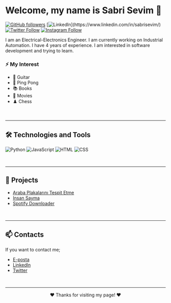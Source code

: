 <!-- Başlık -->
# Welcome, my name is Sabri Sevim 👋



<!-- Profillerimi takip et -->
[![GitHub followers](https://img.shields.io/github/followers/sabrisevim?label=Follow&style=social)](https://github.com/sabrisevim)
[![LinkedIn](https://img.shields.io/badge/-LinkedIn-blue?style=flat-square&logo=linkedin&logoColor=white&link=[(https://www.linkedin.com/in/sabrisevim/))](https://www.linkedin.com/in/sabrisevim/)
[![Twitter Follow](https://img.shields.io/twitter/follow/sabrissevim?style=social)](https://twitter.com/sabrissevim)
[![Instagram Follow](https://img.shields.io/badge/-Instagram-E4405F?style=flat-square&logo=instagram&logoColor=white&link=https://www.instagram.com/sabriseviiim)](https://www.instagram.com/sabriseviiim)


<!-- Giriş -->
I am an Electrical-Electronics Engineer. 
I am currently working on Industrial Automation. I have 4 years of experience.
I am interested in software development and trying to learn. 

### ⚡ My Interest

- 🎸 Guitar
- 🏓 Ping Pong
- 📚 Books
- 🎥 Movies
- ♟️ Chess
<!-- Daha fazla hobi alanını buraya ekleyebilirsiniz -->

<!-- Footer -->
<br>
<hr>
<p align="center">

</p>


<!-- Teknolojiler ve Araçlar -->
## 🛠️ Technologies and Tools

![Python](https://img.shields.io/badge/-Python-3776AB?style=flat-square&logo=python&logoColor=white)
![JavaScript](https://img.shields.io/badge/-JavaScript-F7DF1E?style=flat-square&logo=javascript&logoColor=black)
![HTML](https://img.shields.io/badge/-HTML-E34F26?style=flat-square&logo=html5&logoColor=white)
![CSS](https://img.shields.io/badge/-CSS-1572B6?style=flat-square&logo=css3&logoColor=white)
<!-- Diğer teknolojiler buraya eklenebilir -->

<!-- Footer -->
<br>
<hr>
<p align="center">

</p>


<!-- Projeler -->
## 🚀 Projects

- [Araba Plakalarını Tespit Etme](https://github.com/sabrisevim/sabrisevim/issues/1)
- [Insan Sayma](https://github.com/users/sabrisevim/projects/3)
- [Spotify Downloader](https://github.com/sabrisevim/spotify-downloader)

<!-- Footer -->
<br>
<hr>
<p align="center">

</p>


<!-- İletişim -->
## 📫 Contacts

If you want to contact me;

- [E-posta](mailto:ssabrisevim@gmail.com)
- [LinkedIn](https://www.linkedin.com/in/sabrisevim/)
- [Twitter](https://twitter.com/twitter-sabrissevim)

<!-- Footer -->
<br>
<hr>
<p align="center">
  ❤️ Thanks for visiting my page! ❤️
</p>

